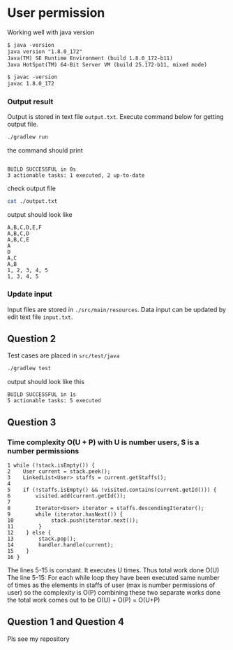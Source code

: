 # User permission

Working well with java version

```txt
$ java -version                                                                                                           1 ↵
java version "1.8.0_172"
Java(TM) SE Runtime Environment (build 1.8.0_172-b11)
Java HotSpot(TM) 64-Bit Server VM (build 25.172-b11, mixed mode)

$ javac -version
javac 1.8.0_172
```

### Output result

Output is stored in text file `output.txt`. Execute command below for
getting output file.

```bash
./gradlew run
```

the command should print

```text

BUILD SUCCESSFUL in 0s
3 actionable tasks: 1 executed, 2 up-to-date
```

check output file

```bash
cat ./output.txt
```

output should look like

```text
A,B,C,D,E,F
A,B,C,D
A,B,C,E
A
D
A,C
A,B
1, 2, 3, 4, 5
1, 3, 4, 5
```

### Update input

Input files are stored in `./src/main/resources`. Data input can be updated by edit text file `input.txt`.

## Question 2

Test cases are placed in `src/test/java`

```bash
./gradlew test
```

output should look like this

```text
BUILD SUCCESSFUL in 1s
5 actionable tasks: 5 executed
```

## Question 3

### Time complexity O(U + P) with U is number users, S is a number permissions

```
1 while (!stack.isEmpty()) {
2    User current = stack.peek();
3    LinkedList<User> staffs = current.getStaffs();
4
5    if (!staffs.isEmpty() && !visited.contains(current.getId())) {
6        visited.add(current.getId());
7
8        Iterator<User> iterator = staffs.descendingIterator();
9        while (iterator.hasNext()) {
10            stack.push(iterator.next());
11        }
12    } else {
13        stack.pop();
14        handler.handle(current);
15    }
16 }
```

The lines 5-15 is constant. It executes U times. Thus total work done O(U)
The line 5-15: For each while loop they have been executed same number of times as the elements in staffs of user (max is number permissions of user) so the complexity is O(P)
combining these two separate works done the total work comes out to be O(U) + O(P) = O(U+P)

## Question 1 and Question 4

Pls see my repository